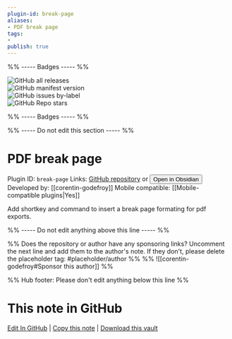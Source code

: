 ```yaml
---
plugin-id: break-page
aliases:
- PDF break page
tags: 
- 
publish: true
---
```


%% ----- Badges ----- %%

![GitHub all releases](https://img.shields.io/github/downloads/corentin-godefroy/Obsidian-BreakPage/total?color=573E7A&logo=github&style=for-the-badge)   
![GitHub manifest version](https://img.shields.io/github/manifest-json/v/corentin-godefroy/Obsidian-BreakPage?color=573E7A&logo=github&style=for-the-badge)   
![GitHub issues by-label](https://img.shields.io/github/issues/corentin-godefroy/Obsidian-BreakPage/help%20wanted?color=573E7A&logo=github&style=for-the-badge)   
![GitHub Repo stars](https://img.shields.io/github/stars/corentin-godefroy/Obsidian-BreakPage?color=573E7A&logo=github&style=for-the-badge)

%% ----- Badges ----- %%

%% ----- Do not edit this section ----- %%

# PDF break page

Plugin ID: `break-page`
Links: [GitHub repository](https://github.com/corentin-godefroy/Obsidian-BreakPage) or [<button id=HH>Open in Obsidian</button>](obsidian://show-plugin?id=break-page)
Developed by: [[corentin-godefroy]]
Mobile compatible: [[Mobile-compatible plugins|Yes]]

Add shortkey and command to insert a break page formating for pdf exports.

%% ----- Do not edit anything above this line ----- %% 

%% Does the repository or author have any sponsoring links? Uncomment the next line and add them to the author's note. If they don't, please delete the placeholder tag: #placeholder/author %%
%% ![[corentin-godefroy#Sponsor this author]] %%

%% Hub footer: Please don't edit anything below this line %%

# This note in GitHub

<span class="git-footer">[Edit In GitHub](https://github.dev/obsidian-community/obsidian-hub/blob/main/02%20-%20Community%20Expansions/02.05%20All%20Community%20Expansions/Plugins/break-page.md "git-hub-edit-note") | [Copy this note](https://raw.githubusercontent.com/obsidian-community/obsidian-hub/main/02%20-%20Community%20Expansions/02.05%20All%20Community%20Expansions/Plugins/break-page.md "git-hub-copy-note") | [Download this vault](https://github.com/obsidian-community/obsidian-hub/archive/refs/heads/main.zip "git-hub-download-vault") </span>
